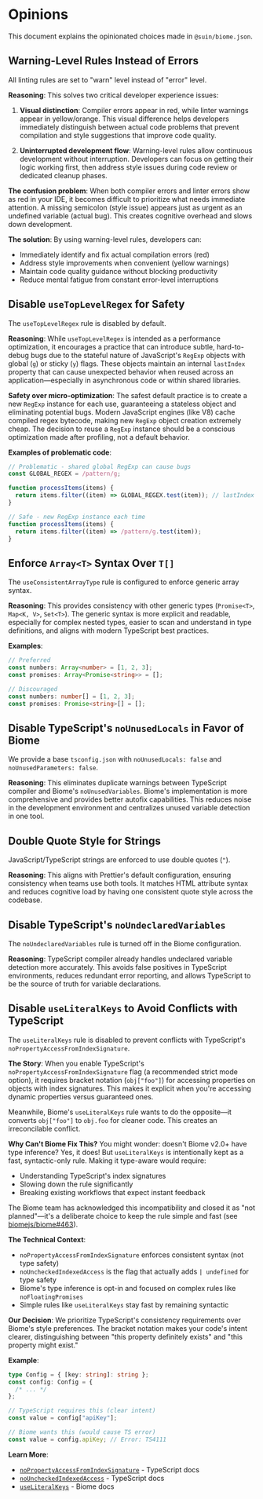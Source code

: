 # Opinions

This document explains the opinionated choices made in `@suin/biome.json`.

## Warning-Level Rules Instead of Errors

All linting rules are set to "warn" level instead of "error" level.

**Reasoning**: This solves two critical developer experience issues:

1. **Visual distinction**: Compiler errors appear in red, while linter warnings appear in yellow/orange. This visual difference helps developers immediately distinguish between actual code problems that prevent compilation and style suggestions that improve code quality.

2. **Uninterrupted development flow**: Warning-level rules allow continuous development without interruption. Developers can focus on getting their logic working first, then address style issues during code review or dedicated cleanup phases.

**The confusion problem**: When both compiler errors and linter errors show as red in your IDE, it becomes difficult to prioritize what needs immediate attention. A missing semicolon (style issue) appears just as urgent as an undefined variable (actual bug). This creates cognitive overhead and slows down development.

**The solution**: By using warning-level rules, developers can:

- Immediately identify and fix actual compilation errors (red)
- Address style improvements when convenient (yellow warnings)
- Maintain code quality guidance without blocking productivity
- Reduce mental fatigue from constant error-level interruptions

## Disable `useTopLevelRegex` for Safety

The `useTopLevelRegex` rule is disabled by default.

**Reasoning**: While `useTopLevelRegex` is intended as a performance optimization, it encourages a practice that can introduce subtle, hard-to-debug bugs due to the stateful nature of JavaScript's `RegExp` objects with global (`g`) or sticky (`y`) flags. These objects maintain an internal `lastIndex` property that can cause unexpected behavior when reused across an application—especially in asynchronous code or within shared libraries.

**Safety over micro-optimization**: The safest default practice is to create a new `RegExp` instance for each use, guaranteeing a stateless object and eliminating potential bugs. Modern JavaScript engines (like V8) cache compiled regex bytecode, making new `RegExp` object creation extremely cheap. The decision to reuse a `RegExp` instance should be a conscious optimization made after profiling, not a default behavior.

**Examples of problematic code**:

```javascript
// Problematic - shared global RegExp can cause bugs
const GLOBAL_REGEX = /pattern/g;

function processItems(items) {
  return items.filter((item) => GLOBAL_REGEX.test(item)); // lastIndex state affects results
}

// Safe - new RegExp instance each time
function processItems(items) {
  return items.filter((item) => /pattern/g.test(item));
}
```

## Enforce `Array<T>` Syntax Over `T[]`

The `useConsistentArrayType` rule is configured to enforce generic array syntax.

**Reasoning**: This provides consistency with other generic types (`Promise<T>`, `Map<K, V>`, `Set<T>`). The generic syntax is more explicit and readable, especially for complex nested types, easier to scan and understand in type definitions, and aligns with modern TypeScript best practices.

**Examples**:

```typescript
// Preferred
const numbers: Array<number> = [1, 2, 3];
const promises: Array<Promise<string>> = [];

// Discouraged
const numbers: number[] = [1, 2, 3];
const promises: Promise<string>[] = [];
```

## Disable TypeScript's `noUnusedLocals` in Favor of Biome

We provide a base `tsconfig.json` with `noUnusedLocals: false` and `noUnusedParameters: false`.

**Reasoning**: This eliminates duplicate warnings between TypeScript compiler and Biome's `noUnusedVariables`. Biome's implementation is more comprehensive and provides better autofix capabilities. This reduces noise in the development environment and centralizes unused variable detection in one tool.

## Double Quote Style for Strings

JavaScript/TypeScript strings are enforced to use double quotes (`"`).

**Reasoning**: This aligns with Prettier's default configuration, ensuring consistency when teams use both tools. It matches HTML attribute syntax and reduces cognitive load by having one consistent quote style across the codebase.

## Disable TypeScript's `noUndeclaredVariables`

The `noUndeclaredVariables` rule is turned off in the Biome configuration.

**Reasoning**: TypeScript compiler already handles undeclared variable detection more accurately. This avoids false positives in TypeScript environments, reduces redundant error reporting, and allows TypeScript to be the source of truth for variable declarations.

## Disable `useLiteralKeys` to Avoid Conflicts with TypeScript

The `useLiteralKeys` rule is disabled to prevent conflicts with TypeScript's `noPropertyAccessFromIndexSignature`.

**The Story**: When you enable TypeScript's `noPropertyAccessFromIndexSignature` flag (a recommended strict mode option), it requires bracket notation (`obj["foo"]`) for accessing properties on objects with index signatures. This makes it explicit when you're accessing dynamic properties versus guaranteed ones.

Meanwhile, Biome's `useLiteralKeys` rule wants to do the opposite—it converts `obj["foo"]` to `obj.foo` for cleaner code. This creates an irreconcilable conflict.

**Why Can't Biome Fix This?** You might wonder: doesn't Biome v2.0+ have type inference? Yes, it does! But `useLiteralKeys` is intentionally kept as a fast, syntactic-only rule. Making it type-aware would require:

- Understanding TypeScript's index signatures
- Slowing down the rule significantly
- Breaking existing workflows that expect instant feedback

The Biome team has acknowledged this incompatibility and closed it as "not planned"—it's a deliberate choice to keep the rule simple and fast (see [biomejs/biome#463](https://github.com/biomejs/biome/issues/463)).

**The Technical Context**:

- `noPropertyAccessFromIndexSignature` enforces consistent syntax (not type safety)
- `noUncheckedIndexedAccess` is the flag that actually adds `| undefined` for type safety
- Biome's type inference is opt-in and focused on complex rules like `noFloatingPromises`
- Simple rules like `useLiteralKeys` stay fast by remaining syntactic

**Our Decision**: We prioritize TypeScript's consistency requirements over Biome's style preferences. The bracket notation makes your code's intent clearer, distinguishing between "this property definitely exists" and "this property might exist."

**Example**:

```typescript
type Config = { [key: string]: string };
const config: Config = {
  /* ... */
};

// TypeScript requires this (clear intent)
const value = config["apiKey"];

// Biome wants this (would cause TS error)
const value = config.apiKey; // Error: TS4111
```

**Learn More**:

- [`noPropertyAccessFromIndexSignature`](https://www.typescriptlang.org/tsconfig#noPropertyAccessFromIndexSignature) - TypeScript docs
- [`noUncheckedIndexedAccess`](https://www.typescriptlang.org/tsconfig#noUncheckedIndexedAccess) - TypeScript docs
- [`useLiteralKeys`](https://biomejs.dev/linter/rules/use-literal-keys/) - Biome docs
